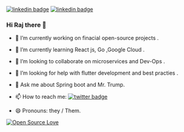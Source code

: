 
[![linkedin badge](https://img.shields.io/badge/Raj_Shah-30302f?style=flat&logo=linkedin)](https://www.linkedin.com/in/rajshah121)  <t/> [![linkedin badge](https://img.shields.io/badge/RAJSHAH121-30302f?style=flat&logo=RSS)]()

<!--
**rajshah1/rajshah1** is a ✨ _special_ ✨ repository because its `README.md` (this file) appears on your GitHub profile.

Here are some ideas to get you started:
-->
### Hi Raj there 👋


- 🔭 I’m currently working on finacial open-source projects .
- 🌱 I’m currently learning React js, Go ,Google Cloud .
- 👯 I’m looking to collaborate on microservices and Dev-Ops .
- 🤔 I’m looking for help with flutter development and best practies .
- 💬 Ask me about Spring boot and Mr. Trump.

- 📫 How to reach me: [![twitter badge](https://img.shields.io/badge/RAJSHAH121-30302f?style=flat&logo=Jabber)](https://rajshah1.github.io/website/#hire) 

- 😄 Pronouns: they / Them.


[![Open Source Love](https://badges.frapsoft.com/os/v1/open-source.png?v=103)](https://github.com/rajshah1)  
